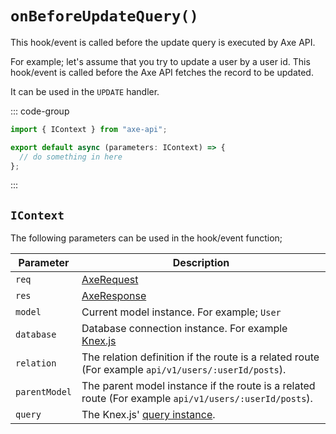 # `onBeforeUpdateQuery()`

This hook/event is called before the update query is executed by Axe API.

For example; let's assume that you try to update a user by a user id. This hook/event is called before the Axe API fetches the record to be updated.

It can be used in the `UPDATE` handler.

::: code-group

```ts [app/v1/Hooks/User/onBeforeUpdateQuery.ts]
import { IContext } from "axe-api";

export default async (parameters: IContext) => {
  // do something in here
};
```

:::

## `IContext`

The following parameters can be used in the hook/event function;

| Parameter     | Description                                                                                                                             |
| ------------- | --------------------------------------------------------------------------------------------------------------------------------------- |
| `req`         | [AxeRequest](/reference/axe-request)                                                                                                    |
| `res`         | [AxeResponse](/reference/axe-response)                                                                                                  |
| `model`       | Current model instance. For example; `User`                                                                                             |
| `database`    | Database connection instance. For example <a href="http://knexjs.org/#Installation-client" target="_blank" rel="noreferrer">Knex.js</a> |
| `relation`    | The relation definition if the route is a related route (For example `api/v1/users/:userId/posts`).                                     |
| `parentModel` | The parent model instance if the route is a related route (For example `api/v1/users/:userId/posts`).                                   |
| `query`       | The Knex.js' <a href="http://knexjs.org/#Builder-wheres" target="_blank" rel="noreferrer">query instance</a>.                           |
